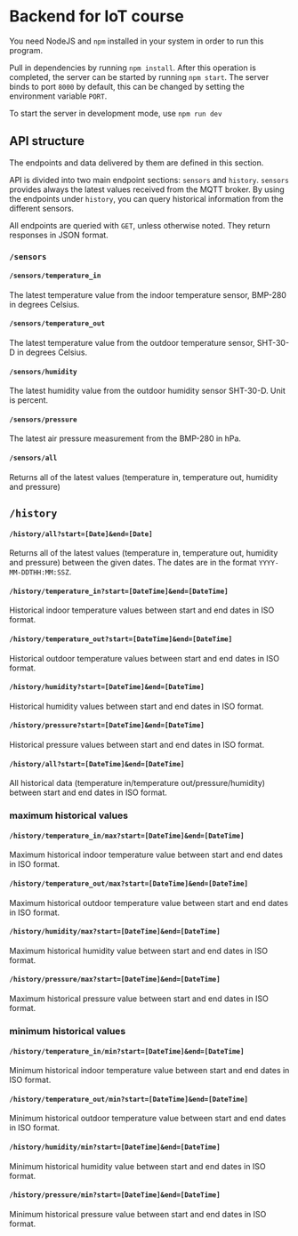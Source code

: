 # Backend for IoT course

You need NodeJS and `npm` installed in your system in order to run this program.

Pull in dependencies by running `npm install`. After this operation is completed, the server can be started by running `npm start`. The server binds to port `8000` by default, this can be changed by setting the environment variable `PORT`.

To start the server in development mode, use `npm run dev`

## API structure

The endpoints and data delivered by them are defined in this section.

API is divided into two main endpoint sections: `sensors` and `history`. `sensors` provides always the latest values received from the MQTT broker. By using the endpoints under `history`, you can query historical information from the different sensors.

All endpoints are queried with `GET`, unless otherwise noted. They return responses in JSON format.

### `/sensors`

#### `/sensors/temperature_in`

The latest temperature value from the indoor temperature sensor, BMP-280 in degrees Celsius.

#### `/sensors/temperature_out`

The latest temperature value from the outdoor temperature sensor, SHT-30-D in degrees Celsius.

#### `/sensors/humidity`

The latest humidity value from the outdoor humidity sensor SHT-30-D. Unit is percent.

#### `/sensors/pressure`

The latest air pressure measurement from the BMP-280 in hPa.

#### `/sensors/all`

Returns all of the latest values (temperature in, temperature out, humidity and pressure)


## `/history`

#### `/history/all?start=[Date]&end=[Date]`

Returns all of the latest values (temperature in, temperature out, humidity and pressure) between the given dates. The dates are in the format `YYYY-MM-DDTHH:MM:SSZ`.

#### `/history/temperature_in?start=[DateTime]&end=[DateTime]`

Historical indoor temperature values between start and end dates in ISO format.

#### `/history/temperature_out?start=[DateTime]&end=[DateTime]`

Historical outdoor temperature values between start and end dates in ISO format.

#### `/history/humidity?start=[DateTime]&end=[DateTime]`

Historical humidity values between start and end dates in ISO format.

#### `/history/pressure?start=[DateTime]&end=[DateTime]`

Historical pressure values between start and end dates in ISO format.

#### `/history/all?start=[DateTime]&end=[DateTime]`

All historical data (temperature in/temperature out/pressure/humidity) between start and end dates in ISO format.

### maximum historical values

#### `/history/temperature_in/max?start=[DateTime]&end=[DateTime]`

Maximum historical indoor temperature value between start and end dates in ISO format.

#### `/history/temperature_out/max?start=[DateTime]&end=[DateTime]`

Maximum historical outdoor temperature value between start and end dates in ISO format.

#### `/history/humidity/max?start=[DateTime]&end=[DateTime]`

Maximum historical humidity value between start and end dates in ISO format.

#### `/history/pressure/max?start=[DateTime]&end=[DateTime]`

Maximum historical pressure value between start and end dates in ISO format.

### minimum historical values

#### `/history/temperature_in/min?start=[DateTime]&end=[DateTime]`

Minimum historical indoor temperature value between start and end dates in ISO format.

#### `/history/temperature_out/min?start=[DateTime]&end=[DateTime]`

Minimum historical outdoor temperature value between start and end dates in ISO format.

#### `/history/humidity/min?start=[DateTime]&end=[DateTime]`

Minimum historical humidity value between start and end dates in ISO format.

#### `/history/pressure/min?start=[DateTime]&end=[DateTime]`

Minimum historical pressure value between start and end dates in ISO format.
